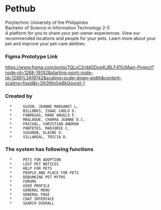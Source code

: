 # Pethub
 
Polytechnic University of the Philippines </br>
Bachelor of Science in Information Technology 2-5 </br>
A platform for you to share your pet-owner experiences. View our recommended locations and people for your pets. Learn more about your pet and improve your pet-care abilities.

### Figma Prototype Link
https://www.figma.com/proto/7QLxC2rddGDxsjKJBLF41G/Main-Project?node-id=1288-19742&starting-point-node-id=1288%3A19742&scaling=scale-down-width&content-scaling=fixed&t=2lh3Wx0w8kGpvckl-1
      

### Created by
      *     GUZON, JEANNE MARGARET L.
      *     BILLONES, ISAAC CARLO D.
      *     FABREGAS, MARK ANGELO F.
      *     MAGLAQUE, CHARRA JEANNE D.C.
      *     PASCUAL, CHRISTIAN ANDREW 
      *     PANTETES, MARJORIE C.
      *     SUGANOB, ELAINE O.
      *     VILLAREAL, TRICIA D.

### The system has following functions
      *     PETS FOR ADOPTION
      *     LOST PET NOTICES
      *     HELP FOR PETS
      *     PEOPLE AND PLACE FOR PETS
      *     DEBUNKING PET MYTHS 
      *     FORUMS
      *     USER PROFILE
      *     GENERAL MENU
      *     GENERAL PAGE
      *     CHAT INTERFACE
      *     SEARCH OVERALL
